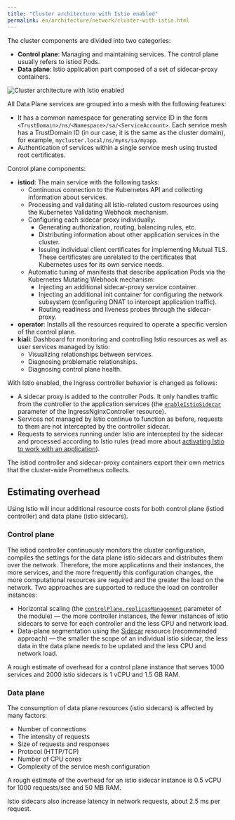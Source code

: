 ```yaml
---
title: "Cluster architecture with Istio enabled"
permalink: en/architecture/network/cluster-with-istio.html
---
```


The cluster components are divided into two categories:

* **Control plane**: Managing and maintaining services. The control plane usually refers to istiod Pods.
* **Data plane**: Istio application part composed of a set of sidecar-proxy containers.

![Cluster architecture with Istio enabled](../../images/istio/istio-architecture.svg)
<!--- Source: https://docs.google.com/drawings/d/1wXwtPwC4BM9_INjVVoo1WXj5Cc7Wbov2BjxKp84qjkY/edit --->

All Data Plane services are grouped into a mesh with the following features:

* It has a common namespace for generating service ID in the form `<TrustDomain>/ns/<Namespace>/sa/<ServiceAccount>`.
  Each service mesh has a TrustDomain ID (in our case, it is the same as the cluster domain),
  for example, `mycluster.local/ns/myns/sa/myapp`.
* Authentication of services within a single service mesh using trusted root certificates.

Control plane components:

* **istiod**: The main service with the following tasks:
  * Continuous connection to the Kubernetes API and collecting information about services.
  * Processing and validating all Istio-related custom resources using the Kubernetes Validating Webhook mechanism.
  * Configuring each sidecar proxy individually:
    * Generating authorization, routing, balancing rules, etc.
    * Distributing information about other application services in the cluster.
    * Issuing individual client certificates for implementing Mutual TLS.
      These certificates are unrelated to the certificates that Kubernetes uses for its own service needs.
  * Automatic tuning of manifests that describe application Pods via the Kubernetes Mutating Webhook mechanism:
    * Injecting an additional sidecar-proxy service container.
    * Injecting an additional init container for configuring the network subsystem
      (configuring DNAT to intercept application traffic).
    * Routing readiness and liveness probes through the sidecar-proxy.
* **operator**: Installs all the resources required to operate a specific version of the control plane.
* **kiali**: Dashboard for monitoring and controlling Istio resources as well as user services managed by Istio:
  * Visualizing relationships between services.
  * Diagnosing problematic relationships.
  * Diagnosing control plane health.

With Istio enabled, the Ingress controller behavior is changed as follows:

* A sidecar proxy is added to the controller Pods.
  It only handles traffic from the controller to the application services (the [`enableIstioSidecar`](/modules/ingress-nginx/cr.html#ingressnginxcontroller-v1-spec-enableistiosidecar) parameter of the IngressNginxController resource).
* Services not managed by Istio continue to function as before, requests to them are not intercepted by the controller sidecar.
* Requests to services running under Istio are intercepted by the sidecar
  and processed according to Istio rules (read more about [activating Istio to work with an application](../../user/network/app_istio_activation.html)).

The istiod controller and sidecar-proxy containers export their own metrics that the cluster-wide Prometheus collects.

## Estimating overhead

Using Istio will incur additional resource costs for both control plane (istiod controller) and data plane (istio sidecars).

### Control plane

The istiod controller continuously monitors the cluster configuration,
compiles the settings for the data plane istio sidecars and distributes them over the network.
Therefore, the more applications and their instances, the more services, and the more frequently this configuration changes,
the more computational resources are required and the greater the load on the network.
Two approaches are supported to reduce the load on controller instances:

* Horizontal scaling (the [`controlPlane.replicasManagement`](/modules/istio/configuration.html#parameters-controlplane-replicasmanagement) parameter
  of the module) — the more controller instances, the fewer instances of istio sidecars to serve for each controller
  and the less CPU and network load.
* Data-plane segmentation using the [Sidecar](/modules/istio/istio-cr.html#sidecar) resource (recommended approach)
  — the smaller the scope of an individual istio sidecar, the less data in the data plane needs to be updated and the less CPU and network load.

A rough estimate of overhead for a control plane instance
that serves 1000 services and 2000 istio sidecars is 1 vCPU and 1.5 GB RAM.

### Data plane

The consumption of data plane resources (istio sidecars) is affected by many factors:

* Number of connections
* The intensity of requests
* Size of requests and responses
* Protocol (HTTP/TCP)
* Number of CPU cores
* Complexity of the service mesh configuration

A rough estimate of the overhead for an istio sidecar instance is 0.5 vCPU for 1000 requests/sec and 50 MB RAM.

Istio sidecars also increase latency in network requests, about 2.5 ms per request.
